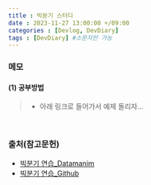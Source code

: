 ```yaml
---
title : 빅분기 스터디 
date : 2023-11-27 13:00:00 +/09:00
categories : [Devlog, DevDiary]
tags : [DevDiary] #소문자만 가능
---
```




### 메모

#### (1) 공부방법
> - 아래 링크로 들어가서 예제 돌리자...


&nbsp;

### 출처(참고문헌)
* [빅분기 연습_Datamanim](https://www.datamanim.com/intro.html)
* [빅분기 연습_Github](https://github.com/lovedlim/BigDataCertificationCourses)

&nbsp;


